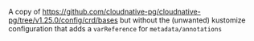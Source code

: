 A copy of https://github.com/cloudnative-pg/cloudnative-pg/tree/v1.25.0/config/crd/bases but without the (unwanted) kustomize configuration that adds a `varReference` for `metadata/annotations`
